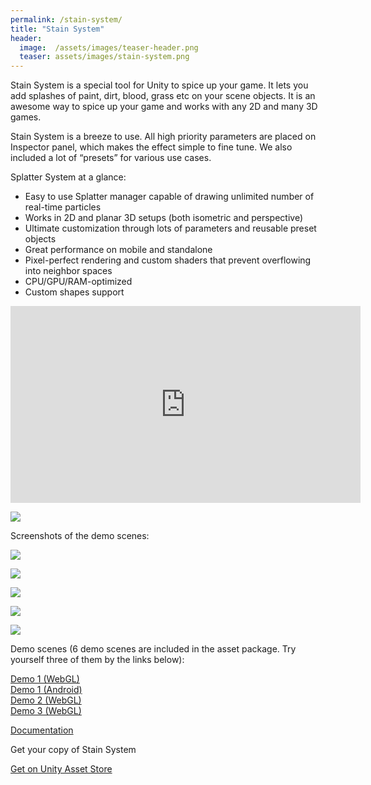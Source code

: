 ```yaml
---
permalink: /stain-system/
title: "Stain System"
header:
  image:  /assets/images/teaser-header.png
  teaser: assets/images/stain-system.png
---
```


Stain System is a special tool for Unity to spice up your game. It lets you add splashes of paint, dirt, blood, grass etc on your scene objects. It is an awesome way to spice up your game and works with any 2D and many 3D games.  

Stain System is a breeze to use. All high priority parameters are placed on Inspector panel, which makes the effect simple to fine tune.
We also included a lot of “presets” for various use cases.  

Splatter System at a glance:
  * Easy to use Splatter manager capable of drawing unlimited number of real-time particles
  * Works in 2D and planar 3D setups (both isometric and perspective)
  * Ultimate customization through lots of parameters and reusable preset objects
  * Great performance on mobile and standalone
  * Pixel-perfect rendering and custom shaders that prevent overflowing into neighbor spaces
  * CPU/GPU/RAM-optimized
  * Custom shapes support

<iframe width="560" height="315" src="https://www.youtube.com/embed/qIaVUO0xoxE" title="YouTube video player" frameborder="0" allow="accelerometer; autoplay; clipboard-write; encrypted-media; gyroscope; picture-in-picture" allowfullscreen></iframe>

![](https://staging.dustyroom.com/assets/images/stain-system-01.gif)

Screenshots of the demo scenes:  

![](https://staging.dustyroom.com/assets/images/stain-system-01-768x512.png)  

![](https://staging.dustyroom.com/assets/images/stain-system-02-768x512.png)  

![](https://staging.dustyroom.com/assets/images/stain-system-03-768x512.png)  

![](https://staging.dustyroom.com/assets/images/stain-system-04-768x512.png)  

![](https://staging.dustyroom.com/assets/images/stain-system-05-768x512.png)  

Demo scenes (6 demo scenes are included in the asset package. Try yourself three of them by the links below):

[Demo 1 (WebGL)](http://dustyroom.com/splatter-system/demo1)  
[Demo 1 (Android)](https://www.dropbox.com/s/7pz42rc6w8fe68x/splatter-system-demo1.apk?dl=1)  
[Demo 2 (WebGL)](http://dustyroom.com/splatter-system/demo2)  
[Demo 3 (WebGL)](http://dustyroom.com/splatter-system/demo3)  

[Documentation](https://staging.dustyroom.com/stain-system-online-manual/)  

Get your copy of Stain System

[Get on Unity Asset Store](https://assetstore.unity.com/packages/slug/67146?aid=1101lHzQ)
